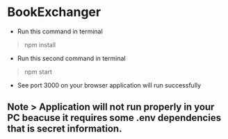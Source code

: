 # BookExchanger
- Run this command in terminal
> npm install
- Run this second command in terminal
> npm start
- See port 3000 on your browser application will run successfully

## Note > Application will not run properly in your PC beacuse it requires some .env dependencies that is secret information.